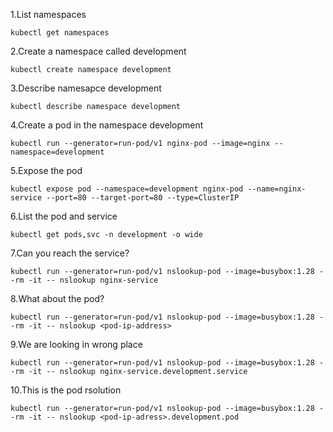 1.List namespaces
```
kubectl get namespaces
```

2.Create a namespace called development
```
kubectl create namespace development
```

3.Describe namesapce development
```
kubectl describe namespace development
```

4.Create a pod in the namespace development
```
kubectl run --generator=run-pod/v1 nginx-pod --image=nginx --namespace=development
```

5.Expose the pod
```
kubectl expose pod --namespace=development nginx-pod --name=nginx-service --port=80 --target-port=80 --type=ClusterIP
```

6.List the pod and service
```
kubectl get pods,svc -n development -o wide
```

7.Can you reach the service?
```
kubectl run --generator=run-pod/v1 nslookup-pod --image=busybox:1.28 --rm -it -- nslookup nginx-service
```

8.What about the pod?
```
kubectl run --generator=run-pod/v1 nslookup-pod --image=busybox:1.28 --rm -it -- nslookup <pod-ip-address>
```

9.We are looking in wrong place
```
kubectl run --generator=run-pod/v1 nslookup-pod --image=busybox:1.28 --rm -it -- nslookup nginx-service.development.service
```

10.This is the pod rsolution
```
kubectl run --generator=run-pod/v1 nslookup-pod --image=busybox:1.28 --rm -it -- nslookup <pod-ip-adress>.development.pod
```